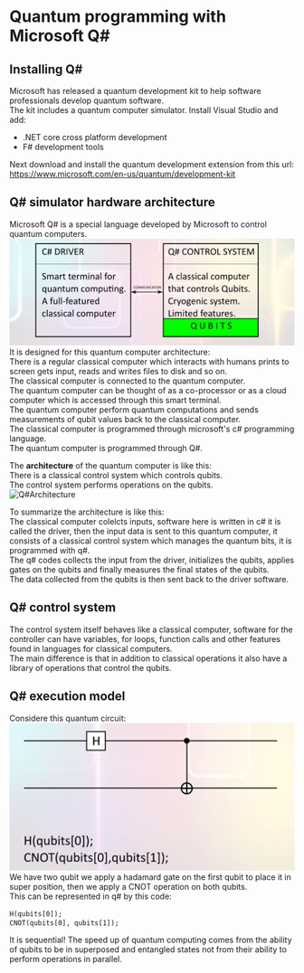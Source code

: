 # Quantum programming with Microsoft Q#

## Installing Q#
Microsoft has released a quantum development kit to help software professionals develop quantum software.  
The kit includes a quantum computer simulator.
Install Visual Studio and add: 
- .NET core cross platform development
- F# development tools

Next download and install the quantum development extension from this url: https://www.microsoft.com/en-us/quantum/development-kit

## Q# simulator hardware architecture
Microsoft Q# is a special language developed by Microsoft to control quantum computers.  
![ComputingArchitecture](../img/ComputingArchitecture.jpg)  
It is designed for this quantum computer architecture:  
There is a regular classical computer which interacts with humans prints to screen gets input, reads and writes files to disk and so on.  
The classical computer is connected to the quantum computer.  
The quantum computer can be thought of as a co-processor or as a cloud computer which is accessed through this smart terminal.  
The quantum computer perform quantum computations and sends measurements of qubit values back to the classical computer.  
The classical computer is programmed through microsoft's c# programming language.  
The quantum computer is programmed through Q#.  

The **architecture** of the quantum computer is like this:  
There is a classical control system which controls qubits.  
The control system performs operations on the qubits.  
![Q#Architecture](../img/Q#Architecture.jpg)  

To summarize the architecture is like this:  
The classical computer colelcts inputs, software here is written in c# it is called the driver, then the input data is sent to this quantum computer, it consists of a classical control system which manages the quantum bits, it is programmed with q#.  
The q# codes collects the input from the driver, initializes the qubits, applies gates on the qubits and finally measures the final states of the qubits.  
The data collected from the qubits is then sent back to the driver software.  

## Q# control system
The control system itself behaves like a classical computer, software for the controller can have variables, for loops, function calls and other features found in languages for classical computers.  
The main difference is that in addition to classical operations it also have a library of operations that control the qubits.

## Q# execution model
Considere this quantum circuit:  
![ComputationModel_1](../img/ComputationModel_1.jpg)  
We have two qubit we apply a hadamard gate on the first qubit to place it in super position, then we apply a CNOT operation on both qubits.  
This can be represented in q# by this code:  
```q#
H(qubits[0]);
CNOT(qubits[0], qubits[1]);
```
It is sequential! The speed up of quantum computing comes from the ability of qubits to be in superposed and entangled states not from their ability to perform operations in parallel.